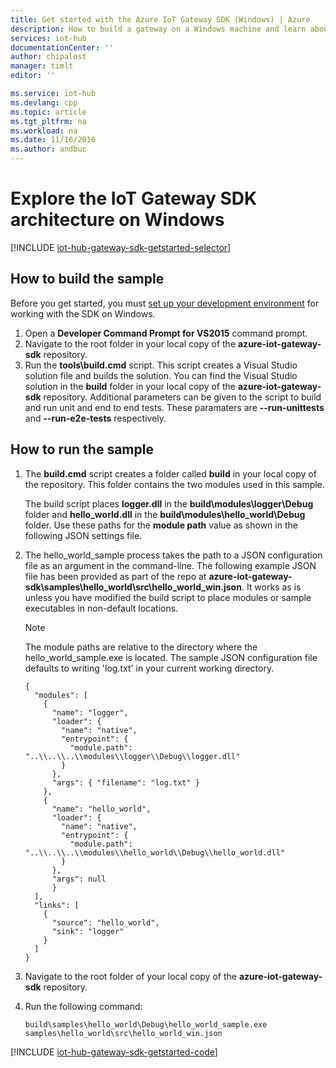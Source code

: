 ```yaml
---
title: Get started with the Azure IoT Gateway SDK (Windows) | Azure
description: How to build a gateway on a Windows machine and learn about key concepts in the Azure IoT Gateway SDK such as modules and JSON configuration files.
services: iot-hub
documentationCenter: ''
author: chipalost
manager: timlt
editor: ''

ms.service: iot-hub
ms.devlang: cpp
ms.topic: article
ms.tgt_pltfrm: na
ms.workload: na
ms.date: 11/16/2016
ms.author: andbuc
---
```


# Explore the IoT Gateway SDK architecture on Windows

[!INCLUDE [iot-hub-gateway-sdk-getstarted-selector](../../includes/iot-hub-gateway-sdk-getstarted-selector.md)]

## How to build the sample
Before you get started, you must [set up your development environment][lnk-setupdevbox] for working with the SDK on Windows.

1. Open a **Developer Command Prompt for VS2015** command prompt.
2. Navigate to the root folder in your local copy of the **azure-iot-gateway-sdk** repository.
3. Run the **tools\\build.cmd** script. This script creates a Visual Studio solution file and builds 
the solution. You can find the Visual Studio solution in the **build** folder in your local copy of 
the **azure-iot-gateway-sdk** repository. Additional parameters can be given to the script to build 
and run unit and end to end tests. These paramaters are **--run-unittests** and **--run-e2e-tests**
respectively. 

## How to run the sample
1. The **build.cmd** script creates a folder called **build** in your local copy of the repository. This folder contains the two modules used in this sample.

    The build script places **logger.dll** in the **build\\modules\\logger\\Debug** folder and **hello_world.dll** in the **build\\modules\\hello_world\\Debug** folder. Use these paths for the **module path** value as shown in the following JSON settings file.
2. The hello_world_sample process takes the path to a JSON configuration file as an argument in the command-line. The following example JSON file has been provided as part of the repo at **azure-iot-gateway-sdk\samples\hello_world\src\hello_world_win.json**. It works as is unless you have modified the build script to place modules or sample executables in non-default locations. 

   > [!NOTE]
   > The module paths are relative to the directory where the hello_world_sample.exe is located. The sample JSON configuration file defaults to writing 'log.txt' in your current working directory.

    ```
    {
      "modules": [
        {
          "name": "logger",
          "loader": {
            "name": "native",
            "entrypoint": {
              "module.path": "..\\..\\..\\modules\\logger\\Debug\\logger.dll"
            }
          },
          "args": { "filename": "log.txt" }
        },
        {
          "name": "hello_world",
          "loader": {
            "name": "native",
            "entrypoint": {
              "module.path": "..\\..\\..\\modules\\hello_world\\Debug\\hello_world.dll"
            }
          },
          "args": null
          }
      ],
      "links": [
        {
          "source": "hello_world",
          "sink": "logger"
        }
      ]
    }
    ```
3. Navigate to the root folder of your local copy of the **azure-iot-gateway-sdk** repository.

4. Run the following command:

   ```
   build\samples\hello_world\Debug\hello_world_sample.exe samples\hello_world\src\hello_world_win.json
   ```

[!INCLUDE [iot-hub-gateway-sdk-getstarted-code](../../includes/iot-hub-gateway-sdk-getstarted-code.md)]

<!-- Links -->
[lnk-setupdevbox]: https://github.com/Azure/azure-iot-gateway-sdk/blob/master/doc/devbox_setup.md